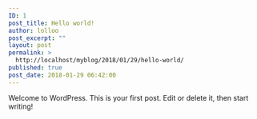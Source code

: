 ```yaml
---
ID: 1
post_title: Hello world!
author: lolloo
post_excerpt: ""
layout: post
permalink: >
  http://localhost/myblog/2018/01/29/hello-world/
published: true
post_date: 2018-01-29 06:42:00
---
```

Welcome to WordPress. This is your first post. Edit or delete it, then start writing!